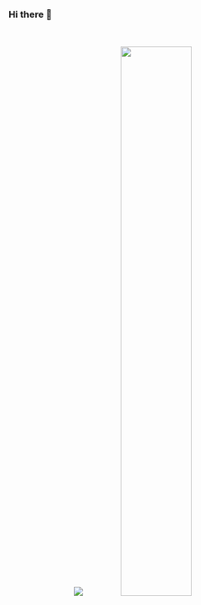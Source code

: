 ### Hi there 👋

<!--
**navvolcy/navvolcy** is a ✨ _special_ ✨ repository because its `README.md` (this file) appears on your GitHub profile.

Here are some ideas to get you started:

- 🔭 I’m currently working on ...
- 🌱 I’m currently learning ...
- 👯 I’m looking to collaborate on ...
- 🤔 I’m looking for help with ...
- 💬 Ask me about ...
- 📫 How to reach me: ...
- 😄 Pronouns: ...
- ⚡ Fun fact: ...
-->








<!-- [<img align="left" alt="navvolcy | LinkedIn" width="22px" src="https://cdn.jsdelivr.net/npm/simple-icons@v3/icons/linkedin.svg" />][linkedin]
<br /> -->

<br />

<p align="center">
  <img src ="https://github-readme-streak-stats.herokuapp.com?user=navvolcy&theme=gruvbox&hide_border=true&background=FFFFFF00">
  <img height="50%" width="auto" src ="https://github-readme-stats.vercel.app/api?username=navvolcysc&show_icons=true&count_private=true&theme=gruvbox&hide_border=true,contribs&bg_color=00000000">


   
  </p>



<!-- LINKS -->
<!-- [linkedin]:https://www.linkedin.com/in/nav-l-volcy-336535177/-->
